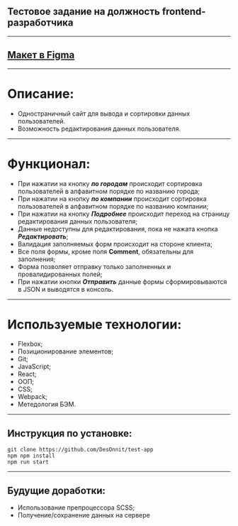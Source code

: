 ## Тестовое задание на должность frontend-разработчика
___
## [Макет в Figma](https://www.figma.com/file/X8Ke95Xuc9ZXrZJ3DzQjOW/%D0%A2%D0%B5%D1%81%D1%82%D0%BE%D0%B2%D0%BE%D0%B5-%D0%B7%D0%B0%D0%B4%D0%B0%D0%BD%D0%B8%D0%B5?node-id=2%3A2)
___
# Описание:
- Одностраничный сайт для вывода и сортировки данных пользователей.
- Возможность редактирования данных пользователя.
___
# Функционал:
- При нажатии на кнопку ***по городам*** происходит сортировка пользователей в алфавитном порядке по названию города;
- При нажатии на кнопку ***по компании*** происходит сортировка пользователей в алфавитном порядке по названию компании;
- При нажатии на кнопку ***Подробнее*** происходит переход на страницу редактирования данных пользователя;
- Данные недоступны для редактирования, пока не нажата кнопка ***Редактировать***;
- Валидация заполняемых форм происходит на стороне клиента;
- Все поля формы, кроме поля **Comment**, обязательны для заполнения;
- Форма позволяет отправку только заполненных и провалидированных полей;
- При нажатии кнопки ***Отправить*** данные формы сформировываются в JSON и выводятся в консоль.
___
# Используемые технологии:
- Flexbox;
- Позиционирование элементов;
- Git;
- JavaScript;
- React;
- ООП;
- CSS;
- Webpack;
- Метедология БЭМ.
___
## Инструкция по установке: 

```
git clone https://github.com/DesOnnit/test-app
npm npm install
npm run start
```
___
## Будущие доработки:

* Использование препроцессора SCSS;
* Получение/сохранение данных на сервере